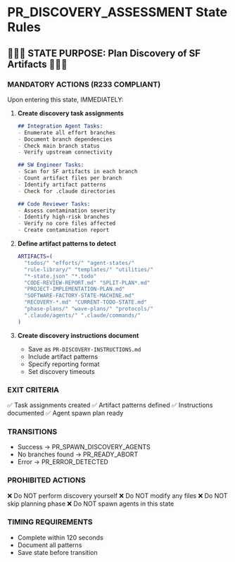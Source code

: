 # PR_DISCOVERY_ASSESSMENT State Rules

## 🔴🔴🔴 STATE PURPOSE: Plan Discovery of SF Artifacts 🔴🔴🔴

### MANDATORY ACTIONS (R233 COMPLIANT)
Upon entering this state, IMMEDIATELY:

1. **Create discovery task assignments**
   ```markdown
   ## Integration Agent Tasks:
   - Enumerate all effort branches
   - Document branch dependencies
   - Check main branch status
   - Verify upstream connectivity

   ## SW Engineer Tasks:
   - Scan for SF artifacts in each branch
   - Count artifact files per branch
   - Identify artifact patterns
   - Check for .claude directories

   ## Code Reviewer Tasks:
   - Assess contamination severity
   - Identify high-risk branches
   - Verify no core files affected
   - Create contamination report
   ```

2. **Define artifact patterns to detect**
   ```bash
   ARTIFACTS=(
     "todos/" "efforts/" "agent-states/"
     "rule-library/" "templates/" "utilities/"
     "*-state.json" "*.todo"
     "CODE-REVIEW-REPORT.md" "SPLIT-PLAN*.md"
     "PROJECT-IMPLEMENTATION-PLAN.md"
     "SOFTWARE-FACTORY-STATE-MACHINE.md"
     "RECOVERY-*.md" "CURRENT-TODO-STATE.md"
     "phase-plans/" "wave-plans/" "protocols/"
     ".claude/agents/" ".claude/commands/"
   )
   ```

3. **Create discovery instructions document**
   - Save as `PR-DISCOVERY-INSTRUCTIONS.md`
   - Include artifact patterns
   - Specify reporting format
   - Set discovery timeouts

### EXIT CRITERIA
✅ Task assignments created
✅ Artifact patterns defined
✅ Instructions documented
✅ Agent spawn plan ready

### TRANSITIONS
- Success → PR_SPAWN_DISCOVERY_AGENTS
- No branches found → PR_READY_ABORT
- Error → PR_ERROR_DETECTED

### PROHIBITED ACTIONS
❌ Do NOT perform discovery yourself
❌ Do NOT modify any files
❌ Do NOT skip planning phase
❌ Do NOT spawn agents in this state

### TIMING REQUIREMENTS
- Complete within 120 seconds
- Document all patterns
- Save state before transition
